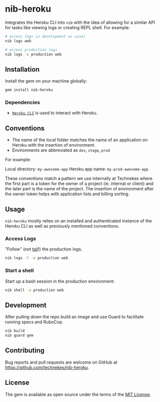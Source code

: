 # nib-heroku

Integrates the Heroku CLI into `nib` with the idea of allowing for a similar API for tasks like viewing logs or creating REPL shell. For example:

```sh
# access logs in development as usual
nib logs web

# access production logs
nib logs -e production web
```

## Installation

Install the gem on your machine globally:

```sh
gem install nib-heroku
```

### Dependencies

* [`Heroku CLI`](https://devcenter.heroku.com/articles/heroku-cli) is used to interact with Heroku.

## Conventions

* The name of the local folder matches the name of an application on Heroku with the insertion of environment.
* Environments are abbreviated as `dev`, `stage`, `prod`

For example:

Local directory: `my-awesome-app`
Heroku app name: `my-prod-awesome-app`

These conventions match a pattern we use internally at Technekes where the first part is a token for the owner of a project (ie. internal or client) and the later part is the name of the project. The insertion of environment after the owner token helps with application lists and billing sorting.

## Usage

`nib-heroku` mostly relies on an installed and authenticated instance of the Heroku CLI as well as previously mentioned conventions.

### Access Logs

"Follow" (not [tail](https://github.com/heroku/legacy-cli/pull/297)!) the production logs.

```sh
nib logs -f -e production web
```

### Start a shell

Start up a bash session in the production environment:

```sh
nib shell -e production web
```

## Development

After pulling down the repo build an image and use Guard to facilitate running specs and RuboCop.

```sh
nib build
nib guard gem
```

## Contributing

Bug reports and pull requests are welcome on GitHub at https://github.com/technekes/nib-heroku.

## License

The gem is available as open source under the terms of the [MIT License](https://opensource.org/licenses/MIT).
